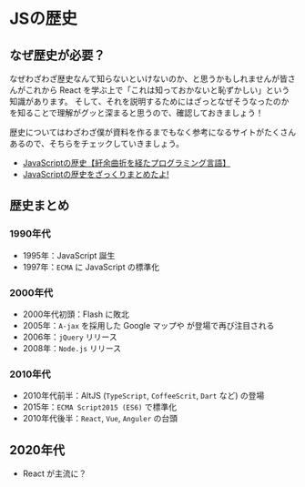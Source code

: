 # JSの歴史

## なぜ歴史が必要？

なぜわざわざ歴史なんて知らないといけないのか、と思うかもしれませんが皆さんがこれから React を学ぶ上で「これは知っておかないと恥ずかしい」という知識があります。
そして、それを説明するためにはざっとなぜそうなったのかを知ることで理解がグッと深まると思うので、確認しておきましょう！

歴史についてはわざわざ僕が資料を作るまでもなく参考になるサイトがたくさんあるので、そちらをチェックしていきましょう。

- [JavaScriptの歴史【紆余曲折を経たプログラミング言語】](https://rightcode.co.jp/blog/it-entertainment/javascript-history)
- [JavaScriptの歴史をざっくりまとめたよ!](https://qiita.com/DeployCat/items/c900a6f62862954d62e0)

## 歴史まとめ

### 1990年代

- 1995年：JavaScript 誕生
- 1997年：`ECMA` に JavaScript の標準化

### 2000年代

- 2000年代初頭：Flash に敗北
- 2005年：`A-jax` を採用した Google マップや が登場で再び注目される
- 2006年：`jQuery` リリース
- 2008年：`Node.js` リリース

### 2010年代

- 2010年代前半：AltJS (`TypeScript`, `CoffeeScrit`, `Dart` など) の登場
- 2015年：`ECMA Script2015 (ES6)` で標準化
- 2010年代後半：`React`, `Vue`, `Anguler` の台頭

## 2020年代

- React が主流に？
